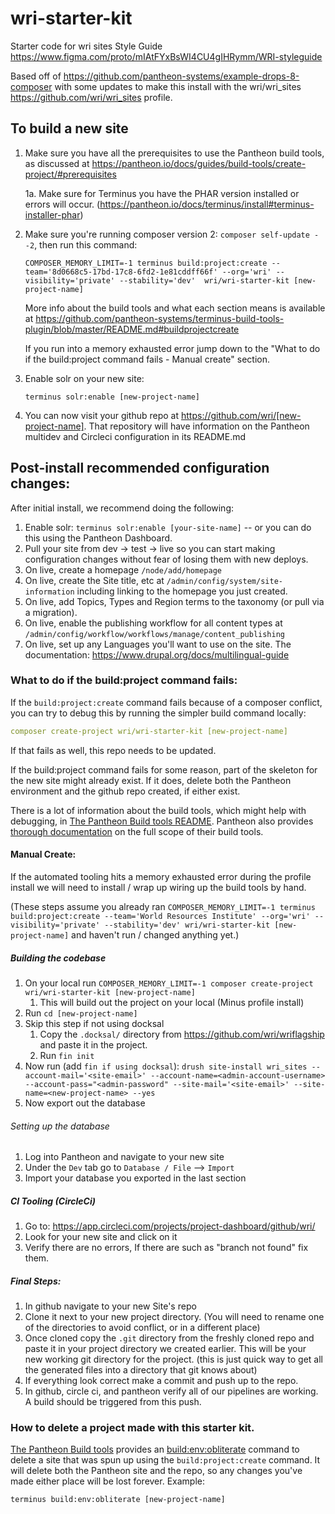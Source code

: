 # wri-starter-kit
Starter code for wri sites
Style Guide https://www.figma.com/proto/mIAtFYxBsWI4CU4gIHRymm/WRI-styleguide 

Based off of https://github.com/pantheon-systems/example-drops-8-composer with some updates to make this install with the wri/wri_sites https://github.com/wri/wri_sites profile.

## To build a new site
1. Make sure you have all the prerequisites to use the Pantheon build tools, as discussed at https://pantheon.io/docs/guides/build-tools/create-project/#prerequisites

   1a. Make sure for Terminus you have the PHAR version installed or errors will occur. (https://pantheon.io/docs/terminus/install#terminus-installer-phar)


2. Make sure you're running composer version 2: `composer self-update --2`, then run this command:
   ```
   COMPOSER_MEMORY_LIMIT=-1 terminus build:project:create --team='8d0668c5-17bd-17c8-6fd2-1e81cddff66f' --org='wri' --visibility='private' --stability='dev'  wri/wri-starter-kit [new-project-name]
   ```

   More info about the build tools and what each section means is available at https://github.com/pantheon-systems/terminus-build-tools-plugin/blob/master/README.md#buildprojectcreate

   If you run into a memory exhausted error jump down to the "What to do if the build:project command fails - Manual create" section.

3. Enable solr on your new site:

   ```
   terminus solr:enable [new-project-name]
   ```

4. You can now visit your github repo at https://github.com/wri/[new-project-name]. That repository will have information on the Pantheon multidev and Circleci configuration in its README.md

## Post-install recommended configuration changes:

After initial install, we recommend doing the following:

1. Enable solr: `terminus solr:enable [your-site-name]` -- or you can do this using the Pantheon Dashboard.
2. Pull your site from dev -> test -> live so you can start making configuration changes without fear of losing them with new deploys.
3. On live, create a homepage `/node/add/homepage`
4. On live, create the Site title, etc at `/admin/config/system/site-information` including linking to the homepage you just created.
5. On live, add Topics, Types and Region terms to the taxonomy (or pull via a migration).
6. On live, enable the publishing workflow for all content types at `/admin/config/workflow/workflows/manage/content_publishing`
7. On live, set up any Languages you'll want to use on the site. The documentation: https://www.drupal.org/docs/multilingual-guide


### What to do if the build:project command fails:

If the `build:project:create` command fails because of a composer conflict, you can try to debug this by running the simpler build command locally:

```yaml
composer create-project wri/wri-starter-kit [new-project-name]
```

If that fails as well, this repo needs to be updated.

If the build:project command fails for some reason, part of the skeleton for the new site might already exist. If it does, delete both the Pantheon environment and the github repo created, if either exist.

There is a lot of information about the build tools, which might help with debugging, in [The Pantheon Build tools README](https://github.com/pantheon-systems/terminus-build-tools-plugin). Pantheon also provides [thorough documentation](https://pantheon.io/docs/guides/build-tools) on the full scope of their build tools.

#### Manual Create:
If the automated tooling hits a memory exhausted error during the profile install we will need to install / wrap up wiring up the build tools by hand.

(These steps assume you already ran `COMPOSER_MEMORY_LIMIT=-1 terminus build:project:create --team='World Resources Institute' --org='wri' --visibility='private' --stability='dev' wri/wri-starter-kit [new-project-name]` and haven't run / changed anything yet.)

##### Building the codebase
1. On your local run `COMPOSER_MEMORY_LIMIT=-1 composer create-project wri/wri-starter-kit [new-project-name]`
   1. This will build out the project on your local (Minus profile install)
2. Run `cd [new-project-name]`
3. Skip this step if not using docksal
   1. Copy the `.docksal/` directory from https://github.com/wri/wriflagship and paste it in the project.
   2. Run `fin init`
4. Now run (add `fin if using docksal`): `drush site-install wri_sites --account-mail='<site-email>' --account-name=<admin-account-username> --account-pass="<admin-password" --site-mail='<site-email>' --site-name=<new-project-name> --yes`
5. Now export out the database

###### Setting up the database
1. Log into Pantheon and navigate to your new site
2. Under the `Dev` tab go to `Database / File` --> `Import`
3. Import your database you exported in the last section

##### CI Tooling (CircleCi)
1. Go to: https://app.circleci.com/projects/project-dashboard/github/wri/
2. Look for your new site and click on it
3. Verify there are no errors, If there are such as "branch not found" fix them.

##### Final Steps:
1. In github navigate to your new Site's repo
2. Clone it next to your new project directory. (You will need to rename one of the directories to avoid conflict, or in a different place)
3. Once cloned copy the `.git` directory from the freshly cloned repo and paste it in your project directory we created earlier. This will be your new working git directory for the project. (this is just quick way to get all the generated files into a directory that git knows about)
4. If everything look correct make a commit and push up to the repo.
5. In github, circle ci, and pantheon verify all of our pipelines are working. A build should be triggered from this push.

### How to delete a project made with this starter kit.

[The Pantheon Build tools](https://github.com/pantheon-systems/terminus-build-tools-plugin) provides an [build:env:obliterate](https://github.com/pantheon-systems/terminus-build-tools-plugin#buildenvobliterate) command to delete a site that was spun up using the `build:project:create` command. It will delete both the Pantheon site and the repo, so any changes you've made either place will be lost forever. Example:

```
terminus build:env:obliterate [new-project-name]
```
